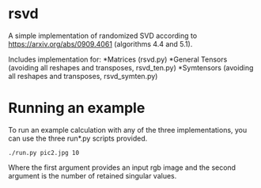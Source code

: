 # rsvd
A simple implementation of randomized SVD according to https://arxiv.org/abs/0909.4061 (algorithms 4.4 and 5.1).

Includes implementation for:
*Matrices (rsvd.py)
*General Tensors (avoiding all reshapes and transposes, rsvd_ten.py)
*Symtensors (avoiding all reshapes and transposes, rsvd_symten.py)

# Running an example
To run an example calculation with any of the three implementations, you can use the three run*.py scripts provided. 

`./run.py pic2.jpg 10`

Where the first argument provides an input rgb image and the second argument is the number of retained singular values.
